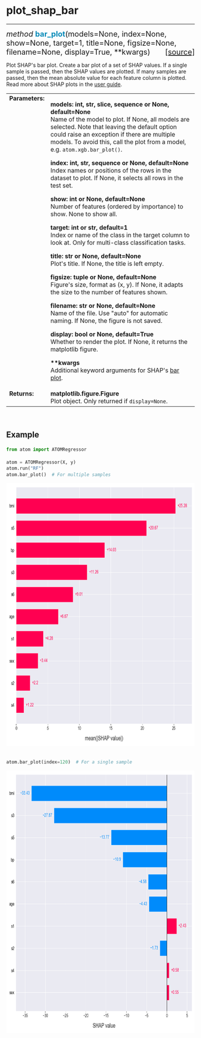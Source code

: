# plot_shap_bar
---------------

<div style="font-size:20px">
<em>method</em> <strong style="color:#008AB8">bar_plot</strong>(models=None,
index=None, show=None, target=1, title=None, figsize=None, filename=None,
display=True, **kwargs)
<span style="float:right">
<a href="https://github.com/tvdboom/ATOM/blob/master/atom/plots.py#L3184">[source]</a>
</span>
</div>

Plot SHAP's bar plot. Create a bar plot of a set of SHAP values. If
a single sample is passed, then the SHAP values are plotted. If many
samples are passed, then the mean absolute value for each feature
column is plotted. Read more about SHAP plots in the [user guide](../../../user_guide/plots/#shap).

<table style="font-size:16px">
<tr>
<td width="20%" class="td_title" style="vertical-align:top"><strong>Parameters:</strong></td>
<td width="80%" class="td_params">
<p>
<strong>models: int, str, slice, sequence or None, default=None</strong><br>
Name of the model to plot. If None, all models are selected.
Note that leaving the default option could raise an exception
if there are multiple models. To avoid this, call the plot from a
model, e.g. <code>atom.xgb.bar_plot()</code>.
</p>
<p>
<strong>index: int, str, sequence or None, default=None</strong><br>
Index names or positions of the rows in the dataset to
plot. If None, it selects all rows in the test set.
</p>
<p>
<strong>show: int or None, default=None</strong><br>
Number of features (ordered by importance) to show. None to show all.
</p>
<p>
<strong>target: int or str, default=1</strong><br>
Index or name of the class in the target column to look at. Only
for multi-class classification tasks.
</p>
<p>
<strong>title: str or None, default=None</strong><br>
Plot's title. If None, the title is left empty.
</p>
<p>
<strong>figsize: tuple or None, default=None</strong><br>
Figure's size, format as (x, y). If None, it adapts the size to the
number of features shown.
</p>
<p>
<strong>filename: str or None, default=None</strong><br>
Name of the file. Use "auto" for automatic naming.
If None, the figure is not saved.
</p>
<p>
<strong>display: bool or None, default=True</strong><br>
Whether to render the plot. If None, it returns the matplotlib figure.
</p>
<p>
<strong>**kwargs</strong><br>
Additional keyword arguments for SHAP's <a href="https://shap.readthedocs.io/en/latest/generated/shap.plots.bar.html">bar plot</a>.
</p>
</td>
</tr>
<tr>
<td width="20%" class="td_title" style="vertical-align:top"><strong>Returns:</strong></td>
<td width="80%" class="td_params">
<strong>matplotlib.figure.Figure</strong><br>
Plot object. Only returned if <code>display=None</code>.
</td>
</tr>
</table>
<br />



## Example

```python
from atom import ATOMRegressor

atom = ATOMRegressor(X, y)
atom.run("RF")
atom.bar_plot()  # For multiple samples
```

<div align="center">
    <img src="../../../img/plots/bar_plot_1.png" alt="bar_plot_1" width="700" height="700"/>
</div>

<br>

```python
atom.bar_plot(index=120)  # For a single sample
```

<div align="center">
    <img src="../../../img/plots/bar_plot_2.png" alt="bar_plot_2" width="700" height="700"/>
</div>
